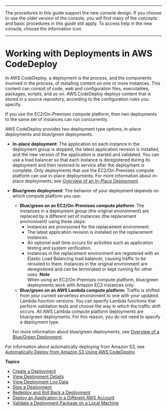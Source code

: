 --------

 The procedures in this guide support the new console design\. If you choose to use the older version of the console, you will find many of the concepts and basic procedures in this guide still apply\. To access help in the new console, choose the information icon\. 

--------

# Working with Deployments in AWS CodeDeploy<a name="deployments"></a>

In AWS CodeDeploy, a deployment is the process, and the components involved in the process, of installing content on one or more instances\. This content can consist of code, web and configuration files, executables, packages, scripts, and so on\. AWS CodeDeploy deploys content that is stored in a source repository, according to the configuration rules you specify\.

 If you use the EC2/On\-Premises compute platform, then two deployments to the same set of instances can run concurrently\. 

AWS CodeDeploy provides two deployment type options, in\-place deployments and blue/green deployments\.
+ **In\-place deployment**: The application on each instance in the deployment group is stopped, the latest application revision is installed, and the new version of the application is started and validated\. You can use a load balancer so that each instance is deregistered during its deployment and then restored to service after the deployment is complete\. Only deployments that use the EC2/On\-Premises compute platform can use in\-place deployments\. For more information about in\-place deployments, see [Overview of an In\-Place Deployment](welcome.md#welcome-deployment-overview-in-place)\.
+ **Blue/green deployment**: The behavior of your deployment depends on which compute platform you use:
  + **Blue/green on an EC2/On\-Premises compute platform**: The instances in a deployment group \(the original environment\) are replaced by a different set of instances \(the replacement environment\) using these steps:
    + Instances are provisioned for the replacement environment\.
    + The latest application revision is installed on the replacement instances\.
    + An optional wait time occurs for activities such as application testing and system verification\.
    + Instances in the replacement environment are registered with an Elastic Load Balancing load balancer, causing traffic to be rerouted to them\. Instances in the original environment are deregistered and can be terminated or kept running for other uses\.
**Note**  
When using an EC2/On\-Premises compute platform, blue/green deployments work with Amazon EC2 instances only\.
  + **Blue/green on an AWS Lambda compute platform**: Traffic is shifted from your current serverless environment to one with your updated Lambda function versions\. You can specify Lambda functions that perform validation tests and choose the way in which the traffic shift occurs\. All AWS Lambda compute platform deployments are blue/green deployments\. For this reason, you do not need to specify a deployment type\. 

  For more information about blue/green deployments, see [Overview of a Blue/Green Deployment](welcome.md#welcome-deployment-overview-blue-green)\.

For information about automatically deploying from Amazon S3, see [Automatically Deploy from Amazon S3 Using AWS CodeDeploy](http://aws.amazon.com/blogs/devops/automatically-deploy-from-amazon-s3-using-aws-codedeploy/)\.

**Topics**
+ [Create a Deployment](deployments-create.md)
+ [View Deployment Details](deployments-view-details.md)
+ [View Deployment Log Data](deployments-view-logs.md)
+ [Stop a Deployment](deployments-stop.md)
+ [Redeploy and Roll Back a Deployment](deployments-rollback-and-redeploy.md)
+ [Deploy an Application in a Different AWS Account](deployments-cross-account.md)
+ [Validate a Deployment Package on a Local Machine](deployments-local.md)